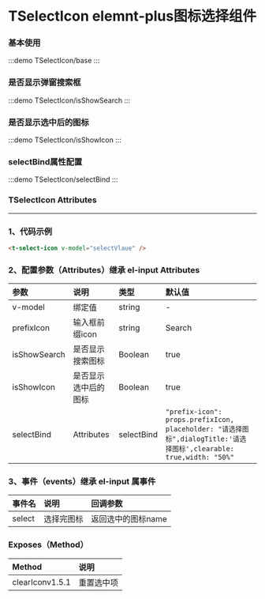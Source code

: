 # TSelectIcon elemnt-plus图标选择组件

### 基本使用

:::demo
TSelectIcon/base
:::

### 是否显示弹窗搜索框

:::demo
TSelectIcon/isShowSearch
:::

### 是否显示选中后的图标

:::demo
TSelectIcon/isShowIcon
:::

### selectBind属性配置

:::demo
TSelectIcon/selectBind
:::

### TSelectIcon Attributes

---

### 1、代码示例

```html
<t-select-icon v-model="selectVlaue" />
```

### 2、配置参数（Attributes）继承 el-input Attributes

| 参数         | 说明                 | 类型       | 默认值                                                                                                             |
| :----------- | :------------------- | :--------- | :----------------------------------------------------------------------------------------------------------------- |
| v-model      | 绑定值               | string     | -                                                                                                                  |
| prefixIcon   | 输入框前缀icon       | string     | Search                                                                                                             |
| isShowSearch | 是否显示搜索图标     | Boolean    | true                                                                                                               |
| isShowIcon   | 是否显示选中后的图标 | Boolean    | true                                                                                                               |
| selectBind   | Attributes           | selectBind | `"prefix-icon": props.prefixIcon, placeholder: "请选择图标",dialogTitle:'请选择图标',clearable: true,width: "50%"` |

### 3、事件（events）继承 el-input 属事件

| 事件名 | 说明       | 回调参数           |
| :----- | :--------- | :----------------- |
| select | 选择完图标 | 返回选中的图标name |

### Exposes（Method）

| Method | 说明       |
| :----- | :--------- |
| clearIcon<el-tag>v1.5.1</el-tag>  | 重置选中项 |

